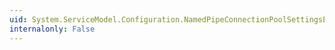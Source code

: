 ```yaml
---
uid: System.ServiceModel.Configuration.NamedPipeConnectionPoolSettingsElement.GroupName
internalonly: False
---
```

